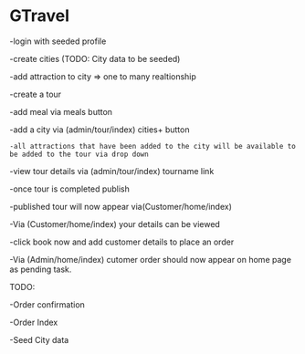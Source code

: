 # GTravel

-login with seeded profile
 
 -create cities (TODO: City data to be seeded)
  
   -add attraction to city => one to many realtionship

-create a tour
 
  -add meal via meals button
 
  -add a city via (admin/tour/index) cities+ button
 
    -all attractions that have been added to the city will be available to be added to the tour via drop down

-view tour details via (admin/tour/index) tourname link

-once tour is completed publish

  -published tour will now appear via(Customer/home/index)
  
-Via (Customer/home/index) your details can be viewed
 
  -click book now and add customer details to place an order

-Via (Admin/home/index) cutomer order should now appear on home page as pending task.

TODO:

-Order confirmation

-Order Index

-Seed City data
    
 
